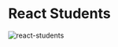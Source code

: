 # React Students

![react-students](https://github.com/deseanward/React-Students/assets/66344466/e8188cdb-cd78-465e-a98d-07326f8a1f27)

